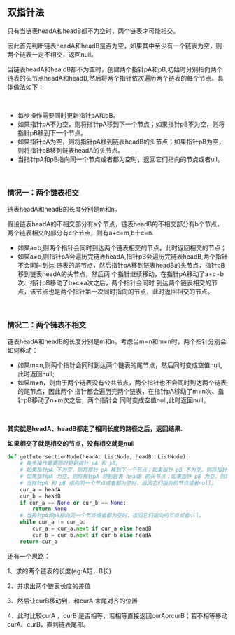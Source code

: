 ## 双指针法

只有当链表headA和headB都不为空时，两个链表才可能相交。

因此首先判断链表headA和headB是否为空，如果其中至少有一个链表为空，则两个链表一定不相交，返回null。

当链表headA和hea,dB都不为空时，创建两个指针pA和pB,初始时分别指向两个链表的头节点headA和headB,然后将两个指针依次遍历两个链表的每个节点。具体做法如下：

<br/>

- 每步操作需要同时更新指针pA和pB。
- 如果指针pA不为空，则将指针pA移到下一个节点；如果指针pB不为空，则将指针pB移到下一个节点。
- 如果指针pA为空，则将指针pA移到链表headB的头节点；如果指针pB为空，则将指针pB移到链表headA的头节点。
- 当指针pA和pB指向同一个节点或者都为空时，返回它们指向的节点或者ull。

<br/>

### 情况一：两个链表相交

链表headA和headB的长度分别是m和n。

假设链表headA的不相交部分有a个节点，链表headB的不相交部分有b个节点，两个链表相交的部分有c个节点，则有a+c=m,b十c=n.

- 如果a=b,则两个指针会同时到达两个链表相交的节点，此时返回相交的节点；
- 如果a≠b,则指针pA会遍历完链表headA,指针pB会遍历完链表headB,两个指针不会同时到达
链表的尾节点，然后指针pA移到链表headB的头节点，指针pB移到链表headA的头节点，然后两
个指针继续移动，在指针pA移动了a+c+b次、指针pB移动了b+c+a次之后，两个指针会同时
到达两个链表相交的节点，该节点也是两个指针第一次同时指向的节点，此时返回相交的节点。

<br/>

### 情况二：两个链表不相交

链表headA和headB的长度分别是m和n。考虑当m=n和m≠n时，两个指针分别会如何移动：

- 如果m=n,则两个指针会同时到达两个链表的尾节点，然后同时变成空值null,此时返回null;
- 如果m≠n，则由于两个链表没有公共节点，两个指针也不会同时到达两个链表的尾节点，因此两个
指针都会遍历完两个链表，在指针pA移动了m+n次、指针pB移动了n+m次之后，两个指针会
同时变成空值null,此时返回null。

<br/>

**其实就是headA、headB都走了相同长度的路径之后，返回结果.**

**如果相交了就是相交的节点，没有相交就是null**



```python
def getIntersectionNode(headA: ListNode, headB: ListNode):
    # 每步操作需要同时更新指针 pA 和 pB。
    # 如果指针pA 不为空，则将指针 pA 移到下一个节点；如果指针 pB 不为空，则将指针 pB 移到下一个节点。
    # 如果指针pA 为空，则将指针pA 移到链表 headB 的头节点；如果指针 pB 为空，则将指针 pB 移到链表 headA 的头节点。
    # 当指针pA 和 pB 指向同一个节点或者都为空时，返回它们指向的节点或者null。
    cur_a = headA
    cur_b = headB
    if cur_a == None or cur_b == None:
        return None
    # 当指针pA和pB指向同一个节点或者都为空时，返回它们指向的节点或者ull。
    while cur_a != cur_b:
        cur_a = cur_a.next if cur_a else headB
        cur_b = cur_b.next if cur_b else headA
    return cur_a
```

还有一个思路：

1、求的两个链表的长度(eg:A短，B长)

2、并求出两个链表长度的差值

3、然后让curB移动到，和curA 末尾对齐的位置

4、此时比较curA ，curB 是否相等，若相等直接返回curAorcurB；若不相等移动curA、curB，直到链表尾部。
